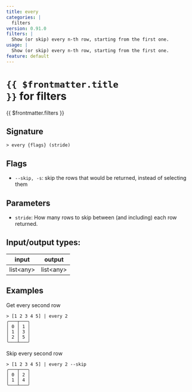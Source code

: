 ```yaml
---
title: every
categories: |
  filters
version: 0.91.0
filters: |
  Show (or skip) every n-th row, starting from the first one.
usage: |
  Show (or skip) every n-th row, starting from the first one.
feature: default
---
```

<!-- This file is automatically generated. Please edit the command in https://github.com/nushell/nushell instead. -->

# <code>{{ $frontmatter.title }}</code> for filters

<div class='command-title'>{{ $frontmatter.filters }}</div>

## Signature

```> every {flags} (stride)```

## Flags

 -  `--skip, -s`: skip the rows that would be returned, instead of selecting them

## Parameters

 -  `stride`: How many rows to skip between (and including) each row returned.


## Input/output types:

| input     | output    |
| --------- | --------- |
| list\<any\> | list\<any\> |

## Examples

Get every second row
```nu
> [1 2 3 4 5] | every 2
╭───┬───╮
│ 0 │ 1 │
│ 1 │ 3 │
│ 2 │ 5 │
╰───┴───╯

```

Skip every second row
```nu
> [1 2 3 4 5] | every 2 --skip
╭───┬───╮
│ 0 │ 2 │
│ 1 │ 4 │
╰───┴───╯

```
